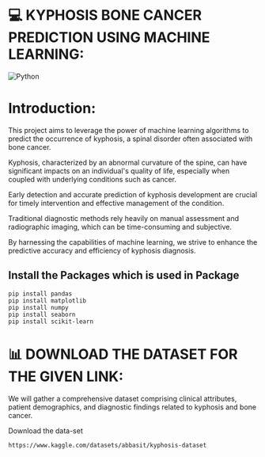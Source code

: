 # 💻  KYPHOSIS BONE CANCER PREDICTION USING MACHINE LEARNING:
![Python](https://img.shields.io/badge/python-3670A0?style=for-the-badge&logo=python&logoColor=ffdd54) 
# Introduction:
This project aims to leverage the power of machine learning algorithms to predict the occurrence of kyphosis, a spinal disorder often associated with bone cancer.

Kyphosis, characterized by an abnormal curvature of the spine, can have significant impacts on an individual's quality of life, especially when coupled with underlying conditions such as cancer.

Early detection and accurate prediction of kyphosis development are crucial for timely intervention and effective management of the condition. 

Traditional diagnostic methods rely heavily on manual assessment and radiographic imaging, which can be time-consuming and subjective. 

By harnessing the capabilities of machine learning, we strive to enhance the predictive accuracy and efficiency of kyphosis diagnosis. 

## Install the Packages which is used in Package
    pip install pandas
    pip install matplotlib
    pip install numpy
    pip install seaborn
    pip install scikit-learn


# 📊 DOWNLOAD THE DATASET FOR THE GIVEN LINK:

We will gather a comprehensive dataset comprising clinical attributes, patient demographics, and diagnostic findings related to kyphosis and bone cancer.

Download the data-set

    https://www.kaggle.com/datasets/abbasit/kyphosis-dataset 



